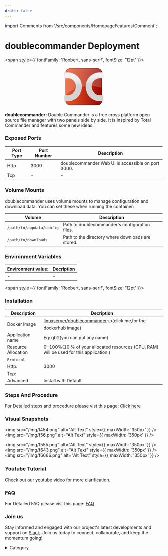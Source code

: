 ```yaml
---
draft: false
---
```

import Comments from '/src/components/HomepageFeatures/Comment';






# doublecommander Deployment

<span style={{ fontFamily: 'Roobert, sans-serif', fontSize: '12pt' }}>

<p align="center">
  <img src="/img/33d.png" alt="Alt Text" width="25%"/>
</p> 

**doublecommander:**
Double Commander is a free cross platform open source file manager with two panels side by side. It is inspired by Total Commander and features some new ideas.

### Exposed Ports

| Port Type | Port Number | Description                               |
| --------- | ----------- | ----------------------------------------- |
| Http      | 3000       | doublecommander Web UI is accessible on port 3000. |
| Tcp       | -           | -             |

### Volume Mounts

doublecommander uses volume mounts to manage configuration and download data. You can set these when running the container:

| Volume                       | Description                                  |
| ---------------------------- | -------------------------------------------- |
| `/path/to/appdata/config`    | Path to doublecommander's configuration files.  |
| `/path/to/downloads`         | Path to the directory where downloads are stored. |


### Environment Variables


|   **Environment value:**          | Decription                                                                                                               | 
| --------------------- | ------                                                                                                                   | 
|-       |  -                              |

</span>


<span style={{ fontFamily: 'Roobert, sans-serif', fontSize: '12pt' }}>

### Installation


|  Description          | Decription                                                                                                               | 
| --------------------- | ------                                                                                                                   | 
| Docker Image          |   [linuxserver/doublecommander](https://hub.docker.com/r/linuxserver/doublecommander)👈(click me,for the dockerhub image)                           |
| Application name      |  Eg: qb1(you can put any name)                                                                                        | 
| Resource Allocation   |  0-100%(10 % of your allocated resources (CPU, RAM) will be used for this application.)                                  | 
| `Protocol`            |                                                                                                                          | 
|  Http:                |     3000                                                                                                                    |
|  Tcp:                 |                                                                                                                        | 
|    Advanced           |    Install with Default                                                                                                  |




### Steps And Procedure

For Detailed steps and procedure please vist this page: [Click here](https://techscaleinfinite.github.io/introduction/cloud-float/Steps%20and%20procedure)



### Visual Snapshots

<img src="/img/f454.png" alt="Alt Text" style={{ maxWidth: '350px' }} /> <img src="/img/f56.png" alt="Alt Text" style={{ maxWidth: '350px' }} />

<img src="/img/f555.png" alt="Alt Text" style={{ maxWidth: '350px' }} /> <img src="/img/f643.png" alt="Alt Text" style={{ maxWidth: '350px' }} /> <img src="/img/f6666.png" alt="Alt Text" style={{ maxWidth: '350px' }} />







### Youtube Tutorial&#x20;

Check out our youtube video for more clarification.



### FAQ

For Detailed FAQ please vist this page: [FAQ](https://techscaleinfinite.github.io/FAQ)

### Join us

Stay informed and engaged with our project's latest developments and support on [Slack](https://app.slack.com/client/T04QS32JX6E/C04QKEWE146). Join us today to connect, collaborate, and keep the momentum going!&#x20;

<details>

<summary>Category</summary>

Kubernetes, cloud computing, DevOps, cloud services, hosting platform, container orchestration, cloud infrastructure, cloud deployment, cloud management, cloud technology, cloud solutions, doublecommander

</details>

</span>


<Comments />